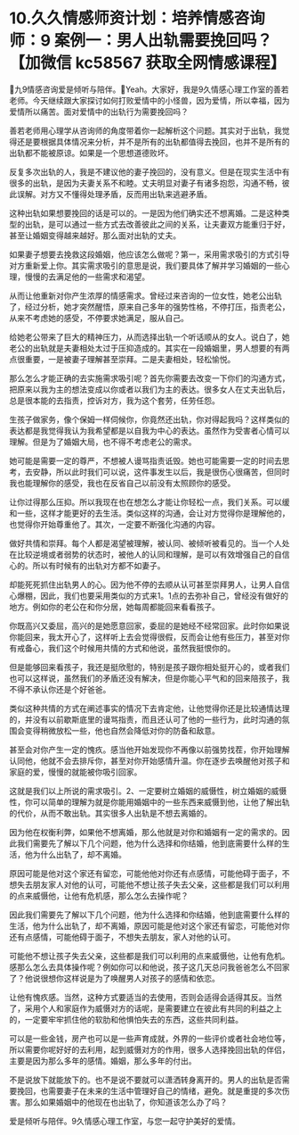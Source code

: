 # 10.久久情感师资计划：培养情感咨询师：9 案例一：男人出轨需要挽回吗？【加微信 kc58567 获取全网情感课程】

🎼九9情感咨询爱是倾听与陪伴。🎼Yeah。大家好，我是9久情感心理工作室的善若老师。今天继续跟大家探讨如何打败爱情中的小怪兽，因为爱情，所以幸福，因为爱情所以痛苦。面对爱情中的出轨行为需要挽回吗？

善若老师用心理学从咨询师的角度带着你一起解析这个问题。其实对于出轨，我觉得还是要根据具体情况来分析，并不是所有的出轨都值得去挽回，也并不是所有的出轨都不能被原谅。如果是一个思想道德败坏。

反复多次出轨的人，我是不建议他的妻子挽回的，没有意义。但是在现实生活中有很多的出轨，是因为夫妻关系不和睦。丈夫明显对妻子有诸多抱怨，沟通不畅，彼此误解。对方又不懂得处理矛盾，反而用出轨来逃避矛盾。

这种出轨如果想要挽回的话是可以的。一是因为他们确实还不想离婚。二是这种类型的出轨，是可以通过一些方式去改善彼此之间的关系，让夫妻双方能重归于好，甚至让婚姻变得越来越好。那么面对出轨的丈夫。

如果妻子想要去挽救这段婚姻，他应该怎么做呢？第一，采用需求吸引的方式引导对方重新爱上你。其实需求吸引的意思是说，我们要具体了解并学习婚姻的一些心理，慢慢的去满足他的一些需求和渴望。

从而让他重新对你产生浓厚的情感需求。曾经过来咨询的一位女性，她老公出轨了，经过分析，她才突然醒悟，原来自己多年的强势性格，不停打压，指责老公，从来不考虑她的感受，不停要求她满足，服从自己。

给她老公带来了巨大的精神压力，从而选择出轨一个听话顺从的女人。说白了，她老公的出轨就是夫妻相处太过于压抑造成的。其实在一段婚姻里，男人想要的有两点很重要，一是被妻子理解甚至崇拜。二是夫妻相处，轻松愉悦。

那么怎么才能正确的去实施需求吸引呢？首先你需要去改变一下你们的沟通方式，把原来以我为主的想法变成以你或者以我们为主的表达。很多女人在丈夫出轨后，总是很本能的去指责，控诉对方，我为这个套劳，任劳任怨。

生孩子做家务，像个保姆一样伺候你，你竟然还出轨，你对得起我吗？这样类似的表达都是我觉得我认为我希望都是以自我为中心的表达。虽然作为受害者心情可以理解。但是为了婚姻大局，也不得不考虑老公的需求。

她可能是需要一定的尊严，不想被人谩骂指责诋毁。她也可能需要一定的时间去思考，去安静，所以此时我们可以说，这件事发生以后，我是很伤心很痛苦，但同时我也能理解你的感受，我也在反省自己以前没有太照顾你的感受。

让你过得那么压抑。所以我现在也在想怎么才能让你轻松一点，我们关系。可以缓和一些，这样才能更好的去生活。类似这样的沟通，会让对方觉得你是理解他的，也觉得你开始尊重他了。其次，一定要不断强化沟通的内容。

做好共情和崇拜。每个人都是渴望被理解，被认同、被倾听被看见的。当一个人处在比较逆境或者弱势的状态时，被他人的认同和理解，是可以有效增强自己的自信心的。所以有时候有的出轨对方都不如妻子。

却能死死抓住出轨男人的心。因为他不停的去顺从认可甚至崇拜男人，让男人自信心爆棚，因此，我们也要采用类似的方式来1。1点的去弥补自己，曾经没有做好的地方。例如你的老公在和你分居，她每周都能回来看看孩子。

你既高兴又委屈，高兴的是她愿意回家，委屈的是她经不经常回家。此时你如果说你能回来，我太开心了，这样听上去会觉得很假，反而会让他有些压力，甚至对你有戒备心，我们这个时候用共情的方式和他说，虽然我挺恨你的。

但是能够回来看孩子，我还是挺欣慰的，特别是孩子跟你相处挺开心的，或者我们也可以这样说，虽然我们的矛盾还没有解决，但是你能心平气和的回来陪孩子，我不得不承认你还是个好爸爸。

类似这种共情的方式在阐述事实的情况下去肯定他，让他觉得你还是比较通情达理的，并没有以前歇斯底里的谩骂指责，而且还认可了他的一些行为，此时沟通的氛围会变得稍微放松一些，他也自然会降低对你的防备和敌意。

甚至会对你产生一定的愧疚。感当他开始发现你不再像以前强势找茬，你开始理解认同他，他就不会去排斥你，甚至对你开始感情升温。你在逐步去唤醒他对孩子和家庭的爱，慢慢的就能被你吸引回家。

这就是我们以上所说的需求吸引。2、一定要树立婚姻的威慑性，树立婚姻的威慑性，你可以简单的理解为就是你能用婚姻中的一些东西来威慑到他，让他了解出轨的代价，从而不敢出轨。其实很多人出轨是不想去离婚的。

因为他在权衡利弊，如果他不想离婚，那么他就是对你和婚姻有一定的需求的。因此我们需要先了解以下几个问题，他为什么选择和你结婚，他到底需要什么样的生活，他为什么出轨了，却不离婚。

原因可能是他对这个家还有留恋，可能他他对你还有点感情，可能他碍于面子，不想失去朋友家人对他的认可，可能他不想让孩子失去父亲，这些都是我们可以利用的点来威慑他，让他有危机感，那么怎么去操作呢？

因此我们需要先了解以下几个问题，他为什么选择和你结婚，他到底需要什么样的生活，他为什么出轨了，却不离婚，原因可能是他对这个家还有留恋，可能他对你还有点感情，可能他碍于面子，不想失去朋友，家人对他的认可。

可能他不想让孩子失去父亲，这些都是我们可以利用的点来威慑他，让他有危机。感那么怎么去具体操作呢？例如你可以和他说，孩子这几天总问我爸爸怎么不回家了？他说很想你这样说是为了唤醒男人对孩子的感情和依恋。

让他有愧疚感。当然，这种方式要适当的去使用，否则会适得会适得其反。当然了，采用个人和家庭作为威慑对方的话呢，是需要建立在彼此有共同的利益之上的，一定要牢牢抓住他的软肋和他惧怕失去的东西，这些共同利益。

可以是一些金钱，房产也可以是一些声育成就，外界的一些评价或者社会地位等，所以需要你呢好好的去利用，起到威慑对方的作用，很多人选择挽回出轨的伴侣，主要是因为那么多年的感情。婚姻，那么多年的付出。

不是说放下就能放下的。也不是说不要就可以潇洒转身离开的。男人的出轨是否需要挽回，也需要妻子在未来的生活中管理好自己的情绪，避免。就是重提的多次伤害。那么如果婚姻中的他现在也出轨了，你知道该怎么办了吗？

爱是倾听与陪伴。9久情感心理工作室，与您一起守护美好的爱情。